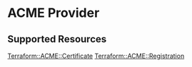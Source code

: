 # ACME Provider

## Supported Resources

[Terraform::ACME::Certificate](docs/providers/acme/Certificate.md)
[Terraform::ACME::Registration](docs/providers/acme/Registration.md)